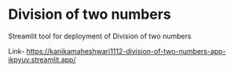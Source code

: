 # Division of two numbers
Streamlit tool for deployment of Division of two numbers

Link- https://kanikamaheshwari1112-division-of-two-numbers-app-ikpyuv.streamlit.app/
